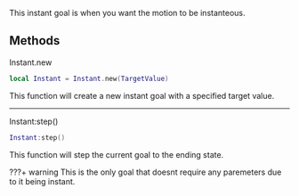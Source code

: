 
This instant goal is when you want the motion to be instanteous.

<h2> Methods </h2>

Instant.new

```lua
local Instant = Instant.new(TargetValue)
```

This function will create a new instant goal with a specified target value.

---

Instant:step()

```lua
Instant:step()
```

This function will step the current goal to the ending state.

???+ warning
    This is the only goal that doesnt require any paremeters due to it being instant. 
    
